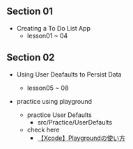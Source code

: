 ## Section 01
* Creating a To Do List App
  * lesson01 ~ 04

## Section 02
* Using User Deafaults to Persist Data
  * lesson05 ~ 08

* practice using playground
  * practice User Defaults
    * src/Practice/UserDefaults
  * check here
    * [【Xcode】Playgroundの使い方](https://qiita.com/euJcIKfcqwnzDui/items/856ad99040c35d977df5)